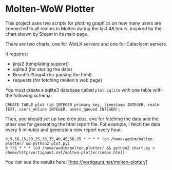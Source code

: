 Molten-WoW Plotter
==================

This project uses two scripts for plotting graphics on how many users
are connected to all realms in Molten during the last 48 hours, inspired by
the chart shown by Steam in its main page.

There are two charts, one for WotLK servers and one for Cataclysm servers.

It requires:
* jinja2 (templating support)
* sqlite3 (for storing the data)
* BeautifulSoup4 (for parsing the html)
* requests (for fetching molten's web page)

You must create a sqlite3 database called `plot.sqlite` with one table with
the following schema:

    CREATE TABLE plot (id INTEGER primary key, timestamp INTEGER, realm TEXT, users_online INTEGER, users_queued INTEGER);

Then, you should set up two cron jobs, one for fetching the data and the
other one for generating the html report file. For example, I fetch the
data every 5 minutes and generate a new report every hour.

    0,5,10,15,20,25,30,35,40,45,50,55 * * * * (cd /home/wodim/molten-plotter/ && python2 plot.py)
    0 */1 * * * (cd /home/wodim/molten-plotter/ && python2 chart.py > /home/http/vortigaunt.net/molten-plotter/index.html)

You can see the results here: [http://vortigaunt.net/molten-plotter/]